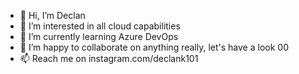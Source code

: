 - 👋 Hi, I’m Declan
- 👀 I’m interested in all cloud capabilities
- 🌱 I’m currently learning Azure DevOps
- 💞️ I’m happy to collaborate on anything really, let's have a look  00
- 📫 Reach me on instagram.com/declank101

<!---
northkiter/northkiter is a ✨ special ✨ repository because its `README.md` (this file) appears on your GitHub profile.
You can click the Preview link to take a look at your changes.
--->
